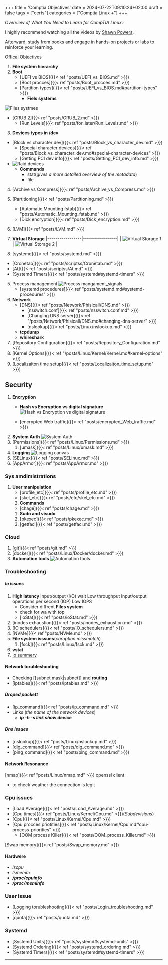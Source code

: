 +++
title = 'Comptia Objectives'
date = 2024-07-22T09:10:24+02:00
draft = false
tags = ["certs"]
categories = ["Comptia Linux +"]
+++

*Overview of What You Need to Learn for CompTIA Linux+*

I highly recommend watching all the videos by [Shawn Powers](https://www.youtube.com/watch?v=niPWk7tgD2Q&list=PL78ppT-_wOmuwT9idLvuoKOn6UYurFKCp). 

Afterward, study from books and engage in hands-on projects or labs to reinforce your learning.

[Offical Objectives](https://partners.comptia.org/docs/default-source/resources/comptia-linux-xk0-005-exam-objectives-(1-0))

1. **File system hierarchy** 
2. **Boot**
	- [UEFI vs BIOS]({{< ref "posts/UEFI_vs_BIOS.md" >}}) 
	- [Boot procces]({{< ref "posts/Boot_procces.md" >}})
	- [Partition types]( {{< ref "posts/UEFI_vs_BIOS.md#partition-types" >}})
	    - **Fiels systems**

![Files systmes](/Notes/filesSystem_visiual.png)
- [GRUB 2]({{< ref "posts/GRUB_2.md" >}})
	- [Run Levels]({{< ref "posts/for_later/Run_Levels.md" >}})
3. **Devices types in /dev**
- [Block vs character dev]({{< ref "posts/Block_vs_character_dev.md" >}})
     - [Special character devices]({{< ref "posts/Block_vs_character_dev.md#special-character-devices" >}})
	- [Getting PCI dev info]({{< ref "posts/Getting_PCI_dev_info.md" >}})
- ![Raid devices](/Notes/raid_devices_canvas.png)
	 - **Commands** 
		 - stat(*gives a more detailed overview of the metadata*)
		 - file
4. [Archive vs Compress]({{< ref "posts/Archive_vs_Compress.md" >}})
5. [Partitioning]({{< ref "posts/Partitioning.md" >}})
	- [Automatic Mounting fstab]({{< ref "posts/Automatic_Mounting_fstab.md" >}}) 
	- [Dick encryption]({{< ref "posts/Dick_encryption.md" >}})
1. [LVM]({{< ref "posts/LVM.md" >}})
2. **Virtual Storage**
|-----------------|-----------------|
| ![Virtual Storage 1](/Notes/virtual_storage_visual.png) | ![Virtual Storage 2](/Notes/virtual_storage_tech.png) |

3. [systemd]({{< ref "posts/systemd.md" >}})
- [Cronetab]({{< ref "posts/scriptss/Cronetab.md" >}})
- [At]({{< ref "posts/scriptss/At.md" >}}) 
- [Systemd Timers]({{< ref "posts/systemd#systemd-timers" >}})
5. Process management
 ![Process mangament_signals](/Notes/process_menagment_visual.png)
    - [systemd procedures]({{< ref "posts/systemd.md#systemd-procedures" >}})
6. **Network**
	- [DNS]({{< ref "posts/Network/Phisicall/DNS.md" >}}) 
		- [nsswitch.conf]({{< ref "posts/nsswitch.conf.md" >}})
        - [Changing DNS server]({{< ref "/posts/Network/Phisicall/DNS.md#changing-dns-server" >}})
		- [nslookup]({{< ref "posts/Linux/nslookup.md" >}}) 
	- **tcpdump**
	- **whireshark**
7. [Repository Configuration]({{< ref "posts/Repository_Configuration.md" >}})
8. [Kernel Options]({{< ref "/posts/Linux/Kernel/Kernel.md#kernel-options" >}})
9. [Localizaiton time setup]({{< ref "posts/Localizaiton_time_setup.md" >}})
## Security
1. **Encryption**
	-  **Hash vs Encryption vs digital signature**
![Hash vs Encryption vs digital signature](/Notes/hash_encryption_vs_digital_siginture.png)


	- [encrypted Web traffic]({{< ref "posts/encrypted_Web_traffic.md" >}})
2. **System Auth**
![System Auth](/Notes/system_auth_visual.png)
3. [Permissions]({{< ref "posts/Linux/Permissions.md" >}})
	1. [umask]({{< ref "posts/Linux/umask.md" >}})
4. **Logging**
![Logging canvas](/Notes/logs_canvas_visual.png)
5. [SELinux]({{< ref "posts/SELinux.md" >}})
6. [AppArmor]({{< ref "posts/AppArmor.md" >}})
### Sys amdimistrations
1. **User manipulation**
	 - [profile_etc]({{< ref "posts/profile_etc.md" >}})
	 - [skel_etc]({{< ref "posts/etc/skel_etc.md" >}})
	 2. **Commands**
	 - [chage]({{< ref "posts/chage.md" >}}) 
	1. **Sudo and visudo**
	2. [pkexec]({{< ref "posts/pkexec.md" >}})
	3. [getfacl]({{< ref "posts/getfacl.md" >}})
### Cloud 
1. [git]({{< ref "posts/git.md" >}})
2. [docker]({{< ref "posts/Linux/Docker/docker.md" >}})
3. **Automation tools**
![Automation tools](/Notes/automaiton_tools_canvas.png)
### Troubleshooting
 ##### Io issues
	 
1. **High latency**
	 Input/output (I/O) wait
	 Low throughput
	 Input/output operations per second (IOP)
	 Low IOPS 
	- Consider  diffrent **Files system**
	- check for wa with top
	- [ioStat]({{< ref "posts/ioStat.md" >}})
2. [inodes exhaustion]({{< ref "posts/inodes_exhaustion.md" >}}) 
3. [IO schedulers]({{< ref "posts/IO_schedulers.md" >}})
4. [NVMe]({{< ref "posts/NVMe.md" >}})
5. **File system isssues**(*coruption  missmatch*)
	1. [fsck]({{< ref "posts/Linux/fsck.md" >}})
6. **vstat**
7. [Io summery](https://www.site24x7.com/learn/linux/disk-io-troubleshooting.html)
#### Network torubleshooting
- Checking [[subnet mask|subnet]] and **routing**
- [iptables]({{< ref "posts/iptables.md" >}}) 
##### Droped packett
- [ip_command]({{< ref "posts/ip_command.md" >}})
- Links (*the name of the network devices*)
	- ***ip -h -s link show device***

##### Dns issues
- [nslookup]({{< ref "posts/Linux/nslookup.md" >}})
- [dig_command]({{< ref "posts/dig_command.md" >}})
- [ping_command]({{< ref "posts/ping_command.md" >}})
####  Network Resonance
[nmap]({{< ref "posts/Linux/nmap.md" >}})
 openssl client 
- to check weather the connection is legit

### Cpu issues 

- [Load Average]({{< ref "posts/Load_Average.md" >}})
- [Cpu times]({{< ref "posts/Linux/Kernel/Cpu.md" >}})(*Subdevisions*)
- [Cpu]({{< ref "posts/Linux/Kernel/Cpu.md" >}})
- [Cpu procces priotities]({{< ref "posts/Linux/Kernel/Cpu.md#cpu-process-priorities" >}})
    - [OOM process Killer]({{< ref "posts/OOM_process_Killer.md" >}})

[Swap memory]({{< ref "posts/Swap_memory.md" >}})

#### Hardwere
- *lscpu*
- *lsmemm*
- ***/proc/cpuinfo***
- ***/proc/meminfo***

### User issue 
- [Logging torubleshooting]({{< ref "posts/Login_troubleshooting.md" >}})
- [quota]({{< ref "posts/quota.md" >}})

### Systemd
- [Systemd Units]({{< ref "posts/systemd#systemd-units" >}})
- [Systemd Ordering]({{< ref "posts/systemd_ordering.md" >}})
- [Systemd Timers]({{< ref "posts/systemd#systemd-timers" >}})





--- 
